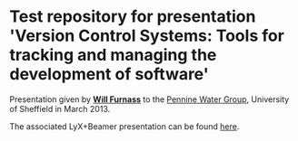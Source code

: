 # Test repository for presentation 'Version Control Systems: Tools for tracking and managing the development of software'

Presentation given by [**Will Furnass**](https://www.shef.ac.uk/civil/staff/research/furnassw) to the [Pennine Water Group](https://www.sheffield.ac.uk/penninewatergroup), University of Sheffield in March 2013.

The associated LyX+Beamer presentation can be found [here](https://github.com/willfurnass/vers-ctrl-pres-2013).
